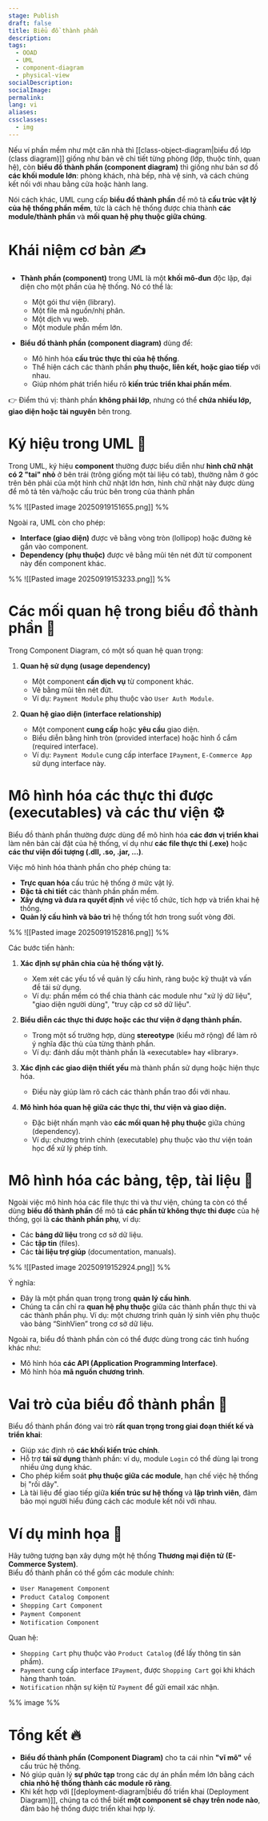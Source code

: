 ```yaml
---
stage: Publish
draft: false
title: Biểu đồ thành phần
description:
tags:
  - OOAD
  - UML
  - component-diagram
  - physical-view
socialDescription:
socialImage:
permalink:
lang: vi
aliases:
cssclasses:
  - img
---
```

Nếu ví phần mềm như một căn nhà thì [[class-object-diagram|biểu đồ lớp (class diagram)]] giống như bản vẽ chi tiết từng phòng (lớp, thuộc tính, quan hệ), còn **biểu đồ thành phần (component diagram)** thì giống như bản sơ đồ **các khối module lớn**: phòng khách, nhà bếp, nhà vệ sinh, và cách chúng kết nối với nhau bằng cửa hoặc hành lang.

Nói cách khác, UML cung cấp **biểu đồ thành phần** để mô tả **cấu trúc vật lý của hệ thống phần mềm**, tức là cách hệ thống được chia thành **các module/thành phần** và **mối quan hệ phụ thuộc giữa chúng**.

# Khái niệm cơ bản ✍️

- **Thành phần (component)** trong UML là một **khối mô-đun** độc lập, đại diện cho một phần của hệ thống. Nó có thể là:
    - Một gói thư viện (library).
    - Một file mã nguồn/nhị phân.
    - Một dịch vụ web.
    - Một module phần mềm lớn.

- **Biểu đồ thành phần (component diagram)** dùng để:
    - Mô hình hóa **cấu trúc thực thi của hệ thống**.
    - Thể hiện cách các thành phần **phụ thuộc, liên kết, hoặc giao tiếp** với nhau.
    - Giúp nhóm phát triển hiểu rõ **kiến trúc triển khai phần mềm**.

👉 Điểm thú vị: thành phần **không phải lớp**, nhưng có thể **chứa nhiều lớp, giao diện hoặc tài nguyên** bên trong.

# Ký hiệu trong UML 🧩

Trong UML, ký hiệu **component** thường được biểu diễn như **hình chữ nhật có 2 "tai" nhỏ** ở bên trái (trông giống một tài liệu có tab), thường nằm ở góc trên bên phải của một hình chữ nhật lớn hơn, hình chữ nhật này được dùng để mô tả tên và/hoặc cấu trúc bên trong của thành phần

%% ![[Pasted image 20250919151655.png]] %%

Ngoài ra, UML còn cho phép:
- **Interface (giao diện)** được vẽ bằng vòng tròn (lollipop) hoặc đường kẻ gắn vào component.
- **Dependency (phụ thuộc)** được vẽ bằng mũi tên nét đứt từ component này đến component khác.

%% ![[Pasted image 20250919153233.png]] %%

# Các mối quan hệ trong biểu đồ thành phần 🔗

Trong Component Diagram, có một số quan hệ quan trọng:
1. **Quan hệ sử dụng (usage dependency)**
    - Một component **cần dịch vụ** từ component khác.
    - Vẽ bằng mũi tên nét đứt.
    - Ví dụ: `Payment Module` phụ thuộc vào `User Auth Module`.

2. **Quan hệ giao diện (interface relationship)**
    - Một component **cung cấp** hoặc **yêu cầu** giao diện.
    - Biểu diễn bằng hình tròn (provided interface) hoặc hình ổ cắm (required interface).
    - Ví dụ: `Payment Module` cung cấp interface `IPayment`, `E-Commerce App` sử dụng interface này.

# Mô hình hóa các thực thi được (executables) và các thư viện ⚙️

Biểu đồ thành phần thường được dùng để mô hình hóa **các đơn vị triển khai** làm nên bản cài đặt của hệ thống, ví dụ như **các file thực thi (.exe)** hoặc **các thư viện đối tượng (.dll, .so, .jar, …)**.

Việc mô hình hóa thành phần cho phép chúng ta:
- **Trực quan hóa** cấu trúc hệ thống ở mức vật lý.
- **Đặc tả chi tiết** các thành phần phần mềm.
- **Xây dựng và đưa ra quyết định** về việc tổ chức, tích hợp và triển khai hệ thống.
- **Quản lý cấu hình và bảo trì** hệ thống tốt hơn trong suốt vòng đời.

%% ![[Pasted image 20250919152816.png]] %%

Các bước tiến hành:
1. **Xác định sự phân chia của hệ thống vật lý.**
    - Xem xét các yếu tố về quản lý cấu hình, ràng buộc kỹ thuật và vấn đề tái sử dụng.
    - Ví dụ: phần mềm có thể chia thành các module như "xử lý dữ liệu", "giao diện người dùng", "truy cập cơ sở dữ liệu".

2. **Biểu diễn các thực thi được hoặc các thư viện ở dạng thành phần.**
    - Trong một số trường hợp, dùng **stereotype** (kiểu mở rộng) để làm rõ ý nghĩa đặc thù của từng thành phần.
    - Ví dụ: đánh dấu một thành phần là «executable» hay «library».

3. **Xác định các giao diện thiết yếu** mà thành phần sử dụng hoặc hiện thực hóa.
    - Điều này giúp làm rõ cách các thành phần trao đổi với nhau.

4. **Mô hình hóa quan hệ giữa các thực thi, thư viện và giao diện.**
    - Đặc biệt nhấn mạnh vào **các mối quan hệ phụ thuộc** giữa chúng (dependency).
    - Ví dụ: chương trình chính (executable) phụ thuộc vào thư viện toán học để xử lý phép tính.

# Mô hình hóa các bảng, tệp, tài liệu 📂

Ngoài việc mô hình hóa các file thực thi và thư viện, chúng ta còn có thể dùng **biểu đồ thành phần** để mô tả **các phần tử không thực thi được** của hệ thống, gọi là **các thành phần phụ**, ví dụ:

- Các **bảng dữ liệu** trong cơ sở dữ liệu.
- Các **tập tin** (files).
- Các **tài liệu trợ giúp** (documentation, manuals).

%% ![[Pasted image 20250919152924.png]] %%

Ý nghĩa:
- Đây là một phần quan trọng trong **quản lý cấu hình**.
- Chúng ta cần chỉ ra **quan hệ phụ thuộc** giữa các thành phần thực thi và các thành phần phụ. Ví dụ: một chương trình quản lý sinh viên phụ thuộc vào bảng “SinhVien” trong cơ sở dữ liệu.

Ngoài ra, biểu đồ thành phần còn có thể được dùng trong các tình huống khác như:
- Mô hình hóa **các API (Application Programming Interface)**.
- Mô hình hóa **mã nguồn chương trình**.

# Vai trò của biểu đồ thành phần 🎯

Biểu đồ thành phần đóng vai trò **rất quan trọng trong giai đoạn thiết kế và triển khai**:
- Giúp xác định rõ **các khối kiến trúc chính**.
- Hỗ trợ **tái sử dụng** thành phần: ví dụ, module `Login` có thể dùng lại trong nhiều ứng dụng khác.
- Cho phép kiểm soát **phụ thuộc giữa các module**, hạn chế việc hệ thống bị "rối dây".
- Là tài liệu để giao tiếp giữa **kiến trúc sư hệ thống** và **lập trình viên**, đảm bảo mọi người hiểu đúng cách các module kết nối với nhau.

# Ví dụ minh họa 🛒

Hãy tưởng tượng bạn xây dựng một hệ thống **Thương mại điện tử (E-Commerce System)**.  
Biểu đồ thành phần có thể gồm các module chính:
- `User Management Component`
- `Product Catalog Component`
- `Shopping Cart Component`
- `Payment Component`
- `Notification Component`

Quan hệ:
- `Shopping Cart` phụ thuộc vào `Product Catalog` (để lấy thông tin sản phẩm).
- `Payment` cung cấp interface `IPayment`, được `Shopping Cart` gọi khi khách hàng thanh toán.
- `Notification` nhận sự kiện từ `Payment` để gửi email xác nhận.

%% image %%

# Tổng kết 🔥

- **Biểu đồ thành phần (Component Diagram)** cho ta cái nhìn **"vĩ mô"** về cấu trúc hệ thống.
- Nó giúp quản lý **sự phức tạp** trong các dự án phần mềm lớn bằng cách **chia nhỏ hệ thống thành các module rõ ràng**.
- Khi kết hợp với [[deployment-diagram|biểu đồ triển khai (Deployment Diagram)]], chúng ta có thể biết **một component sẽ chạy trên node nào**, đảm bảo hệ thống được triển khai hợp lý.